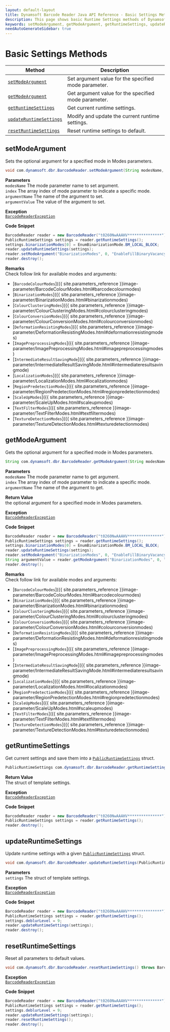 ```yaml
---
layout: default-layout
title: Dynamsoft Barcode Reader Java API Reference - Basic Settings Methods
description: This page shows basic Runtime Settings methods of Dynamsoft Barcode Reader for Java SDK API Reference.
keywords: setModeArgument, getModeArgument, getRuntimeSettings, updateRuntimeSettings, resetRuntimeSettings, Basic Settings Methods, BarcodeReader, api reference, java
needAutoGenerateSidebar: true
---
```



# Basic Settings Methods

  | Method               | Description |
  |----------------------|-------------|
  | [`setModeArgument`](#setmodeargument) | Set argument value for the specified mode parameter. |
  | [`getModeArgument`](#getmodeargument) | Get argument value for the specified mode parameter. |
  | [`getRuntimeSettings`](#getruntimesettings) | Get current runtime settings. |
  | [`updateRuntimeSettings`](#updateruntimesettings) | Modify and update the current runtime settings. |
  | [`resetRuntimeSettings`](#resetruntimesettings) | Reset runtime settings to default. |




  
## setModeArgument

Sets the optional argument for a specified mode in Modes parameters.


```java
void com.dynamsoft.dbr.BarcodeReader.setModeArgument(String modesName, int index, String argumentName, String argumentValue)	throws BarcodeReaderException
```   
**Parameters**  
`modesName` The mode parameter name to set argument.  
`index` The array index of mode parameter to indicate a specific mode.  
`argumentName` The name of the argument to set.  
`argumentValue` The value of the argument to set. 

**Exception**  
[`BarcodeReaderException`](../class/BarcodeReaderException.md)



**Code Snippet**  
```java
BarcodeReader reader = new BarcodeReader("t0260NwAAAHV***************");
PublicRuntimeSettings settings = reader.getRuntimeSettings();
settings.binarizationModes[0] = EnumBinarizationMode.BM_LOCAL_BLOCK;
reader.updateRuntimeSettings(settings);
reader.setModeArgument("BinarizationModes", 0, "EnableFillBinaryVacancy", "1");
reader.destroy();
```

**Remarks**  
Check follow link for available modes and arguments:
- [`BarcodeColourModes`]({{ site.parameters_reference }}image-parameter/BarcodeColourModes.html#barcodecolourmodes)
- [`BinarizationModes`]({{ site.parameters_reference }}image-parameter/BinarizationModes.html#binarizationmodes)
- [`ColourClusteringModes`]({{ site.parameters_reference }}image-parameter/ColourClusteringModes.html#colourclusteringmodes)
- [`ColourConversionModes`]({{ site.parameters_reference }}image-parameter/ColourConversionModes.html#colourconversionmodes)
- [`DeformationResistingModes`]({{ site.parameters_reference }}image-parameter/DeformationResistingModes.html#deformationresistingmodes)
- [`ImagePreprocessingModes`]({{ site.parameters_reference }}image-parameter/ImagePreprocessingModes.html#imagepreprocessingmodes)
- [`IntermediateResultSavingMode`]({{ site.parameters_reference }}image-parameter/IntermediateResultSavingMode.html#intermediateresultsavingmode)
- [`LocalizationModes`]({{ site.parameters_reference }}image-parameter/LocalizationModes.html#localizationmodes)
- [`RegionPredetectionModes`]({{ site.parameters_reference }}image-parameter/RegionPredetectionModes.html#regionpredetectionmodes)
- [`ScaleUpModes`]({{ site.parameters_reference }}image-parameter/ScaleUpModes.html#scaleupmodes)
- [`TextFilterModes`]({{ site.parameters_reference }}image-parameter/TextFilterModes.html#textfiltermodes)
- [`TextureDetectionModes`]({{ site.parameters_reference }}image-parameter/TextureDetectionModes.html#texturedetectionmodes) 






## getModeArgument

Gets the optional argument for a specified mode in Modes parameters.

```java
String com.dynamsoft.dbr.BarcodeReader.getModeArgument(String modesName, int index, String argumentName) throws BarcodeReaderException
```   
   
**Parameters**    
`modesName` The mode parameter name to get argument.  
`index` The array index of mode parameter to indicate a specific mode.  
`argumentName` The name of the argument to get.

**Return Value**  
the optional argument for a specified mode in Modes parameters.

**Exception**  
[`BarcodeReaderException`](../class/BarcodeReaderException.md)


**Code Snippet**  
```java
BarcodeReader reader = new BarcodeReader("t0260NwAAAHV***************");
PublicRuntimeSettings settings = reader.getRuntimeSettings();
settings.binarizationModes[0] = EnumBinarizationMode.BM_LOCAL_BLOCK;
reader.updateRuntimeSettings(settings);
reader.setModeArgument("BinarizationModes", 0, "EnableFillBinaryVacancy", "1");
String argumentValue = reader.getModeArgument("BinarizationModes", 0, "EnableFillBinaryVacancy");
reader.destroy();
```

**Remarks**  
Check follow link for available modes and arguments:
- [`BarcodeColourModes`]({{ site.parameters_reference }}image-parameter/BarcodeColourModes.html#barcodecolourmodes)
- [`BinarizationModes`]({{ site.parameters_reference }}image-parameter/BinarizationModes.html#binarizationmodes)
- [`ColourClusteringModes`]({{ site.parameters_reference }}image-parameter/ColourClusteringModes.html#colourclusteringmodes)
- [`ColourConversionModes`]({{ site.parameters_reference }}image-parameter/ColourConversionModes.html#colourconversionmodes)
- [`DeformationResistingModes`]({{ site.parameters_reference }}image-parameter/DeformationResistingModes.html#deformationresistingmodes)
- [`ImagePreprocessingModes`]({{ site.parameters_reference }}image-parameter/ImagePreprocessingModes.html#imagepreprocessingmodes)
- [`IntermediateResultSavingMode`]({{ site.parameters_reference }}image-parameter/IntermediateResultSavingMode.html#intermediateresultsavingmode)
- [`LocalizationModes`]({{ site.parameters_reference }}image-parameter/LocalizationModes.html#localizationmodes)
- [`RegionPredetectionModes`]({{ site.parameters_reference }}image-parameter/RegionPredetectionModes.html#regionpredetectionmodes)
- [`ScaleUpModes`]({{ site.parameters_reference }}image-parameter/ScaleUpModes.html#scaleupmodes)
- [`TextFilterModes`]({{ site.parameters_reference }}image-parameter/TextFilterModes.html#textfiltermodes)
- [`TextureDetectionModes`]({{ site.parameters_reference }}image-parameter/TextureDetectionModes.html#texturedetectionmodes)    






## getRuntimeSettings

Get current settings and save them into a [`PublicRuntimeSettings`](../class/PublicRuntimeSettings.md) struct.

```java
PublicRuntimeSettings com.dynamsoft.dbr.BarcodeReader.getRuntimeSettings() throws BarcodeReaderException	
```   
 
**Return Value**  
The struct of template settings.

**Exception**  
[`BarcodeReaderException`](../class/BarcodeReaderException.md)

**Code Snippet**  
```java
BarcodeReader reader = new BarcodeReader("t0260NwAAAHV***************");
PublicRuntimeSettings settings = reader.getRuntimeSettings();
reader.destroy();
```







## updateRuntimeSettings

Update runtime settings with a given [`PublicRuntimeSettings`](../class/PublicRuntimeSettings.md) struct.

```java
void com.dynamsoft.dbr.BarcodeReader.updateRuntimeSettings(PublicRuntimeSettings settings) throws BarcodeReaderException
```   
   
**Parameters**  
`settings`	The struct of template settings.

**Exception**  
[`BarcodeReaderException`](../class/BarcodeReaderException.md)

**Code Snippet**  
```java
BarcodeReader reader = new BarcodeReader("t0260NwAAAHV***************");
PublicRuntimeSettings settings = reader.getRuntimeSettings();
settings.deblurLevel = 9;
reader.updateRuntimeSettings(settings);
reader.destroy();
```







## resetRuntimeSettings

Reset all parameters to default values.

```java
void com.dynamsoft.dbr.BarcodeReader.resetRuntimeSettings()	throws BarcodeReaderException

```   

**Exception**  
[`BarcodeReaderException`](../class/BarcodeReaderException.md)

**Code Snippet**  
```java
BarcodeReader reader = new BarcodeReader("t0260NwAAAHV***************");
PublicRuntimeSettings settings = reader.getRuntimeSettings();
settings.deblurLevel = 9;
reader.updateRuntimeSettings(settings);
reader.resetRuntimeSettings();
reader.destroy();
```
